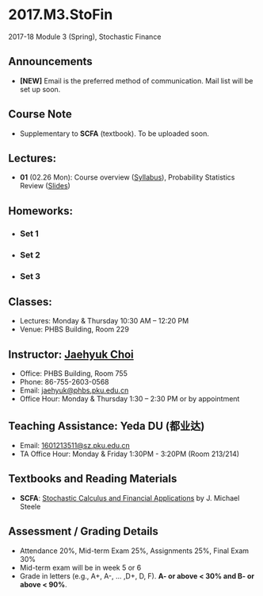 # 2017.M3.StoFin
2017-18 Module 3 (Spring), Stochastic Finance

## Announcements
* __[NEW]__ Email is the preferred method of communication. Mail list will be set up soon.

## Course Note
* Supplementary to __SCFA__ (textbook). To be uploaded soon.

## Lectures:
* __01__ (02.26 Mon): Course overview ([Syllabus](files/syllabus.pdf)), Probability Statistics Review ([Slides](files/ProbStatsReview.pdf))

## Homeworks:
* ### __Set 1__
* ### __Set 2__
* ### __Set 3__

## Classes: 
* Lectures: Monday & Thursday 10:30 AM – 12:20 PM
* Venue: PHBS Building, Room 229

## Instructor: [Jaehyuk Choi](http://www.jaehyukchoi.net/phbs_en)
* Office: PHBS Building, Room 755
* Phone: 86-755-2603-0568
* Email: jaehyuk@phbs.pku.edu.cn
* Office Hour: Monday & Thursday 1:30 – 2:30 PM or by appointment

## Teaching Assistance: Yeda DU (都业达)
* Email: 1601213511@sz.pku.edu.cn
* TA Office Hour: Monday & Friday 1:30PM - 3:20PM (Room 213/214)

##  Textbooks and Reading Materials
* __SCFA__: [Stochastic Calculus and Financial Applications](http://www-stat.wharton.upenn.edu/~steele/StochasticCalculus.html) by J. Michael Steele

## Assessment / Grading Details
* Attendance 20%, Mid-term Exam 25%, Assignments 25%, Final Exam 30%
* Mid-term exam will be in week 5 or 6
* Grade in letters (e.g., A+, A-, ... ,D+, D, F). __A- or above < 30% and B- or above < 90%__.
